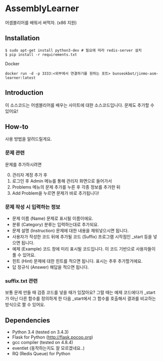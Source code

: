 # AssemblyLearner
어셈블리어를 배워서 써먹자. (x86 지원)

## Installation

```
$ sudo apt-get install python3-dev # 필요에 따라 redis-server 설치
$ pip install -r requirements.txt
```

Docker
```
docker run -d -p 3333:<외부에서 연결하기를 원하는 포트> bunseokbot/jinmo-asm-learner:latest
```

## Introduction
이 소스코드는 어셈블리어를 배우는 사이트에 대한 소스코드입니다.
문제도 추가할 수 있어요!

## How-to
사용 방법을 알려드릴게요.

### 문제 관련
문제를 추가하시려면

0. 관리자 계정 추가 후
0. 로그인 후 Admin 메뉴를 통해 관리자 화면으로 들어가서
0. Problems 메뉴의 문제 추가를 누른 후 각종 정보를 추가한 뒤
0. Add Problem을 누르면 문제가 바로 추가됩니다!

### 문제 작성 시 입력하는 정보
- 문제 이름 (Name)
문제로 표시될 이름이에요.
- 분류 (Category)
분류는 입력하는대로 추가되요.
- 문제 설명 (Instruction)
문제에 대한 내용을 채워넣으시면 됩니다.
- 사용자가 작성한 코드 뒤에 추가될 코드 (Suffix)
프로그램 시작점인 _start 등을 넣으면 됩니다.
- 예제 (Example)
코드 창에 미리 표시될 코드입니다. 이 코드 기반으로 사용자들이 풀 수 있어요.
- 힌트 (Hint)
문제에 대한 힌트를 적으면 됩니다. 표시는 추후 추가할거에요.
- 답 정규식 (Answer)
해답을 적으면 됩니다.

### suffix.txt 관련
보통 문제 만들 때 검증 코드를 넣을 때가 있잖아요?
그럴 때는 예제 코드에다가 _start가 아닌 다른 함수를 정의하게 한 다음 _start에서 그 함수를 호출해서 결과를 비교하는 방식으로 짤 수 있어요.

## Dependencies
- Python 3.4 (tested on 3.4.3)
- Flask for Python (http://flask.pocoo.org)
- gcc compiler (tested on 4.8.4)
- eventlet (동작하는지도 잘 모르겠네요..)
- RQ (Redis Queue) for Python
